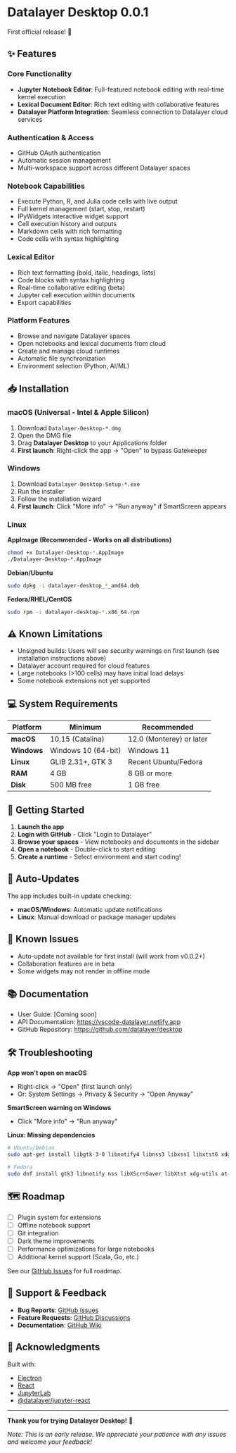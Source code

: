 # Datalayer Desktop 0.0.1

First official release! 🎉

## ✨ Features

### Core Functionality
- **Jupyter Notebook Editor**: Full-featured notebook editing with real-time kernel execution
- **Lexical Document Editor**: Rich text editing with collaborative features
- **Datalayer Platform Integration**: Seamless connection to Datalayer cloud services

### Authentication & Access
- GitHub OAuth authentication
- Automatic session management
- Multi-workspace support across different Datalayer spaces

### Notebook Capabilities
- Execute Python, R, and Julia code cells with live output
- Full kernel management (start, stop, restart)
- IPyWidgets interactive widget support
- Cell execution history and outputs
- Markdown cells with rich formatting
- Code cells with syntax highlighting

### Lexical Editor
- Rich text formatting (bold, italic, headings, lists)
- Code blocks with syntax highlighting
- Real-time collaborative editing (beta)
- Jupyter cell execution within documents
- Export capabilities

### Platform Features
- Browse and navigate Datalayer spaces
- Open notebooks and lexical documents from cloud
- Create and manage cloud runtimes
- Automatic file synchronization
- Environment selection (Python, AI/ML)

## 📥 Installation

### macOS (Universal - Intel & Apple Silicon)
1. Download `Datalayer-Desktop-*.dmg`
2. Open the DMG file
3. Drag **Datalayer Desktop** to your Applications folder
4. **First launch**: Right-click the app → "Open" to bypass Gatekeeper

### Windows
1. Download `Datalayer-Desktop-Setup-*.exe`
2. Run the installer
3. Follow the installation wizard
4. **First launch**: Click "More info" → "Run anyway" if SmartScreen appears

### Linux

**AppImage (Recommended - Works on all distributions)**
```bash
chmod +x Datalayer-Desktop-*.AppImage
./Datalayer-Desktop-*.AppImage
```

**Debian/Ubuntu**
```bash
sudo dpkg -i datalayer-desktop_*_amd64.deb
```

**Fedora/RHEL/CentOS**
```bash
sudo rpm -i datalayer-desktop-*.x86_64.rpm
```

## ⚠️ Known Limitations

- Unsigned builds: Users will see security warnings on first launch (see installation instructions above)
- Datalayer account required for cloud features
- Large notebooks (>100 cells) may have initial load delays
- Some notebook extensions not yet supported

## 💻 System Requirements

| Platform | Minimum | Recommended |
|----------|---------|-------------|
| **macOS** | 10.15 (Catalina) | 12.0 (Monterey) or later |
| **Windows** | Windows 10 (64-bit) | Windows 11 |
| **Linux** | GLIB 2.31+, GTK 3 | Recent Ubuntu/Fedora |
| **RAM** | 4 GB | 8 GB or more |
| **Disk** | 500 MB free | 1 GB free |

## 🚀 Getting Started

1. **Launch the app**
2. **Login with GitHub** - Click "Login to Datalayer"
3. **Browse your spaces** - View notebooks and documents in the sidebar
4. **Open a notebook** - Double-click to start editing
5. **Create a runtime** - Select environment and start coding!

## 🔄 Auto-Updates

The app includes built-in update checking:
- **macOS/Windows**: Automatic update notifications
- **Linux**: Manual download or package manager updates

## 🐛 Known Issues

- Auto-update not available for first install (will work from v0.0.2+)
- Collaboration features are in beta
- Some widgets may not render in offline mode

## 📚 Documentation

- User Guide: [Coming soon]
- API Documentation: https://vscode-datalayer.netlify.app
- GitHub Repository: https://github.com/datalayer/desktop

## 🛠️ Troubleshooting

**App won't open on macOS**
- Right-click → "Open" (first launch only)
- Or: System Settings → Privacy & Security → "Open Anyway"

**SmartScreen warning on Windows**
- Click "More info" → "Run anyway"

**Linux: Missing dependencies**
```bash
# Ubuntu/Debian
sudo apt-get install libgtk-3-0 libnotify4 libnss3 libxss1 libxtst6 xdg-utils libatspi2.0-0 libdrm2 libgbm1 libxcb-dri3-0

# Fedora
sudo dnf install gtk3 libnotify nss libXScrnSaver libXtst xdg-utils at-spi2-atk
```

## 🗺️ Roadmap

- [ ] Plugin system for extensions
- [ ] Offline notebook support
- [ ] Git integration
- [ ] Dark theme improvements
- [ ] Performance optimizations for large notebooks
- [ ] Additional kernel support (Scala, Go, etc.)

See our [GitHub Issues](https://github.com/datalayer/desktop/issues) for full roadmap.

## 💬 Support & Feedback

- **Bug Reports**: [GitHub Issues](https://github.com/datalayer/desktop/issues)
- **Feature Requests**: [GitHub Discussions](https://github.com/datalayer/desktop/discussions)
- **Documentation**: [GitHub Wiki](https://github.com/datalayer/desktop/wiki)

## 🙏 Acknowledgments

Built with:
- [Electron](https://electronjs.org/)
- [React](https://reactjs.org/)
- [JupyterLab](https://jupyterlab.readthedocs.io/)
- [@datalayer/jupyter-react](https://github.com/datalayer/jupyter-react)

---

**Thank you for trying Datalayer Desktop!** 🚀

*Note: This is an early release. We appreciate your patience with any issues and welcome your feedback!*
